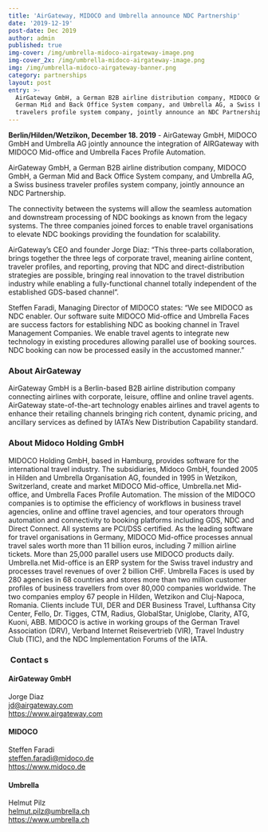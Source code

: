 ```yaml
---
title: 'AirGateway, MIDOCO and Umbrella announce NDC Partnership'
date: '2019-12-19'
post-date: Dec 2019
author: admin
published: true
img-cover: /img/umbrella-midoco-airgateway-image.png
img-cover_2x: /img/umbrella-midoco-airgateway-image.png
img: /img/umbrella-midoco-airgateway-banner.png
category: partnerships
layout: post
entry: >-
  AirGateway GmbH, a German B2B airline distribution company, MIDOCO GmbH, a
  German Mid and Back Office System company, and Umbrella AG, a Swiss business
  travelers profile system company, jointly announce an NDC Partnership
---
```

**Berlin/Hilden/Wetzikon, December 18. 2019** - AirGateway GmbH, MIDOCO GmbH and Umbrella AG jointly announce the integration of AIRGateway with MIDOCO Mid-office and Umbrella Faces Profile Automation.

AirGateway GmbH, a German B2B airline distribution company, MIDOCO GmbH, a German Mid and Back Office System company, and Umbrella AG, a Swiss business traveler profiles system company, jointly announce an NDC Partnership.

The connectivity between the systems will allow the seamless automation and downstream processing of NDC bookings as known from the legacy systems. The three companies joined forces to enable travel organisations to elevate NDC bookings providing the foundation for scalability.

AirGateway’s CEO and founder Jorge Diaz: “This three-parts collaboration, brings together the three legs of corporate travel, meaning airline content, traveler profiles, and reporting, proving that NDC and direct-distribution strategies are possible, bringing real innovation to the travel distribution industry while enabling a fully-functional channel totally independent of the established GDS-based channel”.

Steffen Faradi, Managing Director of MIDOCO states: “We see MIDOCO as NDC enabler. Our software suite MIDOCO Mid-office and Umbrella Faces are success factors for establishing NDC as booking channel in Travel Management Companies. We enable travel agents to integrate new technology in existing procedures allowing parallel use of booking sources. NDC booking can now be processed easily in the accustomed manner.”

### About AirGateway

AirGateway GmbH is a Berlin-based B2B airline distribution company connecting airlines with corporate, leisure, offline and online travel agents. AirGateway state-of-the-art technology enables airlines and travel agents to enhance their retailing channels bringing rich content, dynamic pricing, and ancillary services as defined by IATA’s New Distribution Capability standard.

### About Midoco Holding GmbH

MIDOCO Holding GmbH, based in Hamburg, provides software for the international travel industry. The subsidiaries, Midoco GmbH, founded 2005 in Hilden and Umbrella Organisation AG, founded in 1995 in Wetzikon, Switzerland, create and market MIDOCO Mid-office, Umbrella.net Mid-office, and Umbrella Faces Profile Automation. The mission of the MIDOCO companies is to optimise the efficiency of workflows in business travel agencies, online and offline travel agencies, and tour operators through automation and connectivity to booking platforms including GDS, NDC and Direct Connect. All systems are PCI/DSS certified. As the leading software for travel organisations in Germany, MIDOCO Mid-office processes annual travel sales worth more than 11 billion euros, including 7 million airline tickets. More than 25,000 parallel users use MIDOCO products daily. Umbrella.net Mid-office is an ERP system for the Swiss travel industry and processes travel revenues of over 2 billion CHF. Umbrella Faces is used by 280 agencies in 68 countries and stores more than two million customer profiles of business travellers from over 80,000 companies worldwide. The two companies employ 67 people in Hilden, Wetzikon and Cluj-Napoca, Romania. Clients include TUI, DER and DER Business Travel, Lufthansa City Center, Fello, Dr. Tigges, CTM, Radius, GlobalStar, Uniglobe, Clarity, ATG, Kuoni, ABB. MIDOCO is active in working groups of the German Travel Association (DRV), Verband Internet Reisevertrieb (VIR), Travel Industry Club (TIC), and the NDC Implementation Forums of the IATA.



###  Contact s

#### AirGateway GmbH 

Jorge Diaz</br>
jd@airgateway.com</br>
https://www.airgateway.com

#### MIDOCO

Steffen Faradi</br>
steffen.faradi@midoco.de\
https://www.midoco.de

#### Umbrella

Helmut Pilz</br>
helmut.pilz@umbrella.ch\
https://www.umbrella.ch
